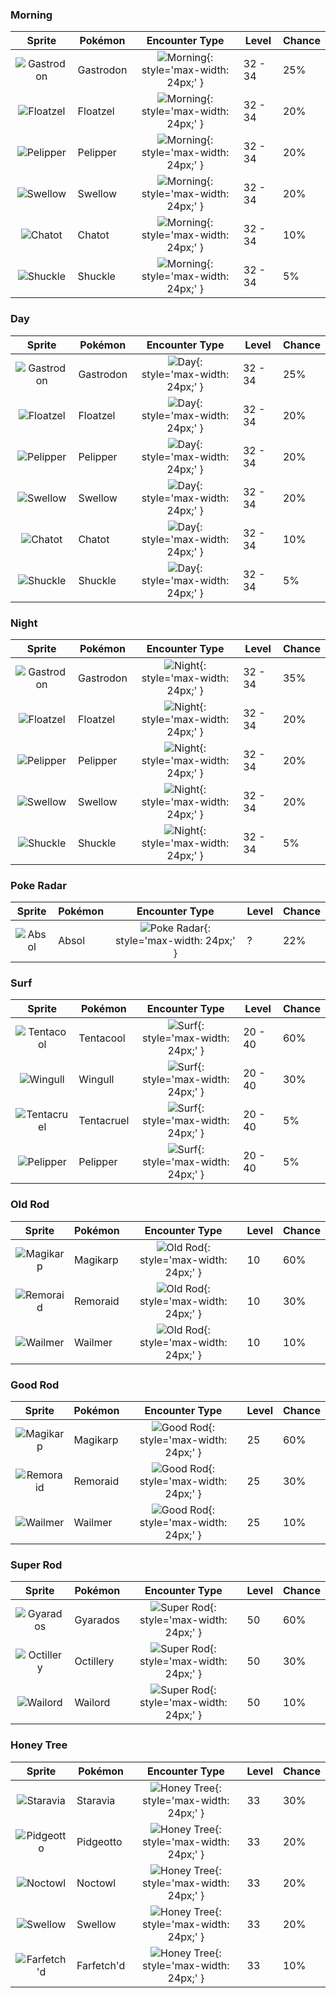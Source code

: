 ### Morning

| Sprite | Pokémon | Encounter Type | Level | Chance |
|:------:|---------|:--------------:|-------|--------|
| ![Gastrodon](../../assets/sprites/gastrodon/front.gif) | Gastrodon | ![Morning](../../assets/encounter_types/morning.png){: style='max-width: 24px;' } | 32 - 34 | 25% |
| ![Floatzel](../../assets/sprites/floatzel/front.gif) | Floatzel | ![Morning](../../assets/encounter_types/morning.png){: style='max-width: 24px;' } | 32 - 34 | 20% |
| ![Pelipper](../../assets/sprites/pelipper/front.gif) | Pelipper | ![Morning](../../assets/encounter_types/morning.png){: style='max-width: 24px;' } | 32 - 34 | 20% |
| ![Swellow](../../assets/sprites/swellow/front.gif) | Swellow | ![Morning](../../assets/encounter_types/morning.png){: style='max-width: 24px;' } | 32 - 34 | 20% |
| ![Chatot](../../assets/sprites/chatot/front.gif) | Chatot | ![Morning](../../assets/encounter_types/morning.png){: style='max-width: 24px;' } | 32 - 34 | 10% |
| ![Shuckle](../../assets/sprites/shuckle/front.gif) | Shuckle | ![Morning](../../assets/encounter_types/morning.png){: style='max-width: 24px;' } | 32 - 34 | 5% |

### Day

| Sprite | Pokémon | Encounter Type | Level | Chance |
|:------:|---------|:--------------:|-------|--------|
| ![Gastrodon](../../assets/sprites/gastrodon/front.gif) | Gastrodon | ![Day](../../assets/encounter_types/day.png){: style='max-width: 24px;' } | 32 - 34 | 25% |
| ![Floatzel](../../assets/sprites/floatzel/front.gif) | Floatzel | ![Day](../../assets/encounter_types/day.png){: style='max-width: 24px;' } | 32 - 34 | 20% |
| ![Pelipper](../../assets/sprites/pelipper/front.gif) | Pelipper | ![Day](../../assets/encounter_types/day.png){: style='max-width: 24px;' } | 32 - 34 | 20% |
| ![Swellow](../../assets/sprites/swellow/front.gif) | Swellow | ![Day](../../assets/encounter_types/day.png){: style='max-width: 24px;' } | 32 - 34 | 20% |
| ![Chatot](../../assets/sprites/chatot/front.gif) | Chatot | ![Day](../../assets/encounter_types/day.png){: style='max-width: 24px;' } | 32 - 34 | 10% |
| ![Shuckle](../../assets/sprites/shuckle/front.gif) | Shuckle | ![Day](../../assets/encounter_types/day.png){: style='max-width: 24px;' } | 32 - 34 | 5% |

### Night

| Sprite | Pokémon | Encounter Type | Level | Chance |
|:------:|---------|:--------------:|-------|--------|
| ![Gastrodon](../../assets/sprites/gastrodon/front.gif) | Gastrodon | ![Night](../../assets/encounter_types/night.png){: style='max-width: 24px;' } | 32 - 34 | 35% |
| ![Floatzel](../../assets/sprites/floatzel/front.gif) | Floatzel | ![Night](../../assets/encounter_types/night.png){: style='max-width: 24px;' } | 32 - 34 | 20% |
| ![Pelipper](../../assets/sprites/pelipper/front.gif) | Pelipper | ![Night](../../assets/encounter_types/night.png){: style='max-width: 24px;' } | 32 - 34 | 20% |
| ![Swellow](../../assets/sprites/swellow/front.gif) | Swellow | ![Night](../../assets/encounter_types/night.png){: style='max-width: 24px;' } | 32 - 34 | 20% |
| ![Shuckle](../../assets/sprites/shuckle/front.gif) | Shuckle | ![Night](../../assets/encounter_types/night.png){: style='max-width: 24px;' } | 32 - 34 | 5% |

### Poke Radar

| Sprite | Pokémon | Encounter Type | Level | Chance |
|:------:|---------|:--------------:|-------|--------|
| ![Absol](../../assets/sprites/absol/front.gif) | Absol | ![Poke Radar](../../assets/encounter_types/poke_radar.png){: style='max-width: 24px;' } | ? | 22% |

### Surf

| Sprite | Pokémon | Encounter Type | Level | Chance |
|:------:|---------|:--------------:|-------|--------|
| ![Tentacool](../../assets/sprites/tentacool/front.gif) | Tentacool | ![Surf](../../assets/encounter_types/surf.png){: style='max-width: 24px;' } | 20 - 40 | 60% |
| ![Wingull](../../assets/sprites/wingull/front.gif) | Wingull | ![Surf](../../assets/encounter_types/surf.png){: style='max-width: 24px;' } | 20 - 40 | 30% |
| ![Tentacruel](../../assets/sprites/tentacruel/front.gif) | Tentacruel | ![Surf](../../assets/encounter_types/surf.png){: style='max-width: 24px;' } | 20 - 40 | 5% |
| ![Pelipper](../../assets/sprites/pelipper/front.gif) | Pelipper | ![Surf](../../assets/encounter_types/surf.png){: style='max-width: 24px;' } | 20 - 40 | 5% |

### Old Rod

| Sprite | Pokémon | Encounter Type | Level | Chance |
|:------:|---------|:--------------:|-------|--------|
| ![Magikarp](../../assets/sprites/magikarp/front.gif) | Magikarp | ![Old Rod](../../assets/encounter_types/old_rod.png){: style='max-width: 24px;' } | 10 | 60% |
| ![Remoraid](../../assets/sprites/remoraid/front.gif) | Remoraid | ![Old Rod](../../assets/encounter_types/old_rod.png){: style='max-width: 24px;' } | 10 | 30% |
| ![Wailmer](../../assets/sprites/wailmer/front.gif) | Wailmer | ![Old Rod](../../assets/encounter_types/old_rod.png){: style='max-width: 24px;' } | 10 | 10% |

### Good Rod

| Sprite | Pokémon | Encounter Type | Level | Chance |
|:------:|---------|:--------------:|-------|--------|
| ![Magikarp](../../assets/sprites/magikarp/front.gif) | Magikarp | ![Good Rod](../../assets/encounter_types/good_rod.png){: style='max-width: 24px;' } | 25 | 60% |
| ![Remoraid](../../assets/sprites/remoraid/front.gif) | Remoraid | ![Good Rod](../../assets/encounter_types/good_rod.png){: style='max-width: 24px;' } | 25 | 30% |
| ![Wailmer](../../assets/sprites/wailmer/front.gif) | Wailmer | ![Good Rod](../../assets/encounter_types/good_rod.png){: style='max-width: 24px;' } | 25 | 10% |

### Super Rod

| Sprite | Pokémon | Encounter Type | Level | Chance |
|:------:|---------|:--------------:|-------|--------|
| ![Gyarados](../../assets/sprites/gyarados/front.gif) | Gyarados | ![Super Rod](../../assets/encounter_types/super_rod.png){: style='max-width: 24px;' } | 50 | 60% |
| ![Octillery](../../assets/sprites/octillery/front.gif) | Octillery | ![Super Rod](../../assets/encounter_types/super_rod.png){: style='max-width: 24px;' } | 50 | 30% |
| ![Wailord](../../assets/sprites/wailord/front.gif) | Wailord | ![Super Rod](../../assets/encounter_types/super_rod.png){: style='max-width: 24px;' } | 50 | 10% |

### Honey Tree

| Sprite | Pokémon | Encounter Type | Level | Chance |
|:------:|---------|:--------------:|-------|--------|
| ![Staravia](../../assets/sprites/staravia/front.gif) | Staravia | ![Honey Tree](../../assets/encounter_types/honey_tree.png){: style='max-width: 24px;' } | 33 | 30% |
| ![Pidgeotto](../../assets/sprites/pidgeotto/front.gif) | Pidgeotto | ![Honey Tree](../../assets/encounter_types/honey_tree.png){: style='max-width: 24px;' } | 33 | 20% |
| ![Noctowl](../../assets/sprites/noctowl/front.gif) | Noctowl | ![Honey Tree](../../assets/encounter_types/honey_tree.png){: style='max-width: 24px;' } | 33 | 20% |
| ![Swellow](../../assets/sprites/swellow/front.gif) | Swellow | ![Honey Tree](../../assets/encounter_types/honey_tree.png){: style='max-width: 24px;' } | 33 | 20% |
| ![Farfetch'd](../../assets/sprites/farfetchd/front.gif) | Farfetch'd | ![Honey Tree](../../assets/encounter_types/honey_tree.png){: style='max-width: 24px;' } | 33 | 10% |

